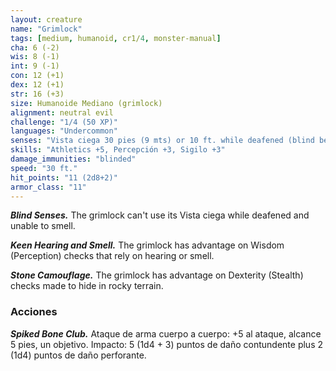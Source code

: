 ```yaml
---
layout: creature
name: "Grimlock"
tags: [medium, humanoid, cr1/4, monster-manual]
cha: 6 (-2)
wis: 8 (-1)
int: 9 (-1)
con: 12 (+1)
dex: 12 (+1)
str: 16 (+3)
size: Humanoide Mediano (grimlock)
alignment: neutral evil
challenge: "1/4 (50 XP)"
languages: "Undercommon"
senses: "Vista ciega 30 pies (9 mts) or 10 ft. while deafened (blind beyond this radius)"
skills: "Athletics +5, Percepción +3, Sigilo +3"
damage_immunities: "blinded"
speed: "30 ft."
hit_points: "11 (2d8+2)"
armor_class: "11"
---
```


***Blind Senses.*** The grimlock can't use its Vista ciega while deafened and unable to smell.

***Keen Hearing and Smell.*** The grimlock has advantage on Wisdom (Perception) checks that rely on hearing or smell.

***Stone Camouflage.*** The grimlock has advantage on Dexterity (Stealth) checks made to hide in rocky terrain.

### Acciones

***Spiked Bone Club.*** Ataque de arma cuerpo a cuerpo: +5 al ataque, alcance 5 pies, un objetivo. Impacto: 5 (1d4 + 3) puntos de daño contundente plus 2 (1d4) puntos de daño perforante.